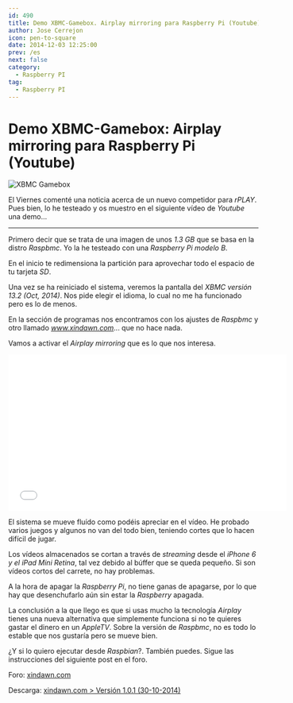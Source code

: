 ```yaml
---
id: 490
title: Demo XBMC-Gamebox. Airplay mirroring para Raspberry Pi (Youtube)
author: Jose Cerrejon
icon: pen-to-square
date: 2014-12-03 12:25:00
prev: /es
next: false
category:
  - Raspberry PI
tag:
  - Raspberry PI
---
```


# Demo XBMC-Gamebox: Airplay mirroring para Raspberry Pi (Youtube)

![XBMC Gamebox](/images/2014/12/gamebox-logo.png)

El Viernes comenté una noticia acerca de un nuevo competidor para *rPLAY*. Pues bien, lo he testeado y os muestro en el siguiente vídeo de *Youtube* una demo...

- - -
Primero decir que se trata de una imagen de unos *1.3 GB* que se basa en la distro *Raspbmc*. Yo la he testeado con una *Raspberry Pi modelo B*.

En el inicio te redimensiona la partición para aprovechar todo el espacio de tu tarjeta *SD*.

Una vez se ha reiniciado el sistema, veremos la pantalla del *XBMC versión 13.2 (Oct, 2014)*. Nos pide elegir el idioma, lo cual no me ha funcionado pero es lo de menos.

En la sección de programas nos encontramos con los ajustes de *Raspbmc* y otro llamado *www.xindawn.com*... que no hace nada.

Vamos a activar el *Airplay mirroring* que es lo que nos interesa.

<iframe width="560" height="315" src="//www.youtube.com/embed/nZTfaeKQivM" frameborder="0" allowfullscreen></iframe>

El sistema se mueve fluído como podéis apreciar en el vídeo. He probado varios juegos y algunos no van del todo bien, teniendo cortes que lo hacen difícil de jugar.

Los vídeos almacenados se cortan a través de *streaming* desde el *iPhone 6 y el iPad Mini Retina*, tal vez debido al búffer que se queda pequeño. Si son vídeos cortos del carrete, no hay problemas.

A la hora de apagar la *Raspberry Pi*, no tiene ganas de apagarse, por lo que hay que desenchufarlo aún sin estar la *Raspberry* apagada.

La conclusión a la que llego es que si usas mucho la tecnología *Airplay* tienes una nueva alternativa que simplemente funciona si no te quieres gastar el dinero en un *AppleTV*. Sobre la versión de *Raspbmc*, no es todo lo estable que nos gustaría pero se mueve bien. 

¿Y si lo quiero ejecutar desde *Raspbian*?. También puedes. Sigue las instrucciones del siguiente post en el foro.

Foro: [xindawn.com](http://www.xindawn.com/bbs/viewtopic.php?f=5&t=9&sid=33bae6a81e421af25696f3a69f3029cb)

Descarga: [xindawn.com > Versión 1.0.1 (30-10-2014)](http://www.xindawn.com/download.php)